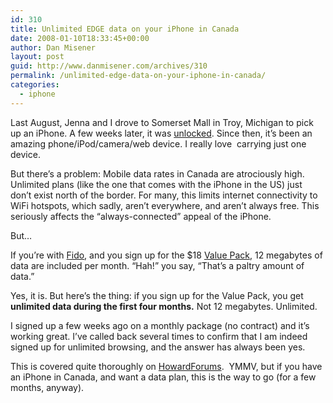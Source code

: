 ```yaml
---
id: 310
title: Unlimited EDGE data on your iPhone in Canada
date: 2008-01-10T18:33:45+00:00
author: Dan Misener
layout: post
guid: http://www.danmisener.com/archives/310
permalink: /unlimited-edge-data-on-your-iphone-in-canada/
categories:
  - iphone
---
```

Last August, Jenna and I drove to Somerset Mall in Troy, Michigan to pick up an iPhone. A few weeks later, it was [unlocked](http://misener.org/archives/293). Since then, it&#8217;s been an amazing phone/iPod/camera/web device. I really love  carrying just one device.

But there&#8217;s a problem: Mobile data rates in Canada are atrociously high. Unlimited plans (like the one that comes with the iPhone in the US) just don&#8217;t exist north of the border. For many, this limits internet connectivity to WiFi hotspots, which sadly, aren&#8217;t everywhere, and aren&#8217;t always free. This seriously affects the &#8220;always-connected&#8221; appeal of the iPhone.

But&#8230;

If you&#8217;re with [Fido](http://fido.ca), and you sign up for the $18 [Value Pack](http://www.fido.ca/portal/en/packages/value_packs.shtml), 12 megabytes of data are included per month. &#8220;Hah!&#8221; you say, &#8220;That&#8217;s a paltry amount of data.&#8221;

Yes, it is. But here&#8217;s the thing: if you sign up for the Value Pack, you get **unlimited data during the first four months.** Not 12 megabytes. Unlimited.

I signed up a few weeks ago on a monthly package (no contract) and it&#8217;s working great. I&#8217;ve called back several times to confirm that I am indeed signed up for unlimited browsing, and the answer has always been yes.

This is covered quite thoroughly on [HowardForums](http://www.howardforums.com/showthread.php?t=1255306&highlight=unlimited).  YMMV, but if you have an iPhone in Canada, and want a data plan, this is the way to go (for a few months, anyway).